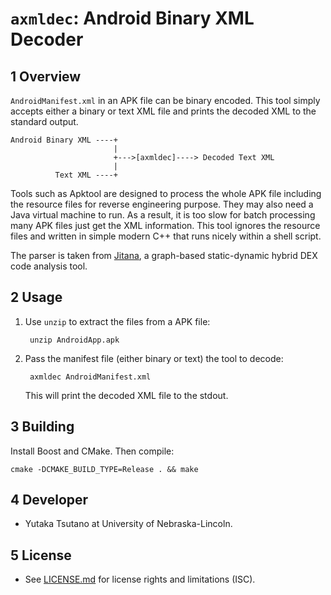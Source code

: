 `axmldec`: Android Binary XML Decoder
=====================================

## 1 Overview

`AndroidManifest.xml` in an APK file can be binary encoded. This tool simply
accepts either a binary or text XML file and prints the decoded XML to the
standard output.

    Android Binary XML ----+
                           |
                           +--->[axmldec]----> Decoded Text XML
                           |
              Text XML ----+

Tools such as Apktool are designed to process the whole APK file including the
resource files for reverse engineering purpose. They may also need a Java
virtual machine to run. As a result, it is too slow for batch processing many
APK files just get the XML information. This tool ignores the resource files
and written in simple modern C++ that runs nicely within a shell script.

The parser is taken from [Jitana](https://github.com/ytsutano/jitana), a
graph-based static-dynamic hybrid DEX code analysis tool.

## 2 Usage

1. Use `unzip` to extract the files from a APK file:

        unzip AndroidApp.apk

2. Pass the manifest file (either binary or text) the tool to decode:

        axmldec AndroidManifest.xml

    This will print the decoded XML file to the stdout.

## 3 Building

Install Boost and CMake. Then compile:

    cmake -DCMAKE_BUILD_TYPE=Release . && make

## 4 Developer

- Yutaka Tsutano at University of Nebraska-Lincoln.

## 5 License

- See [LICENSE.md](LICENSE.md) for license rights and limitations (ISC).
